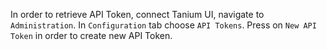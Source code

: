 In order to retrieve API Token, connect Tanium UI, navigate to `Administration`. In `Configuration` tab choose 
`API Tokens`. Press on `New API Token` in order to create new API Token.